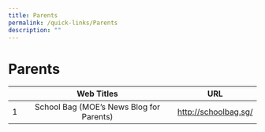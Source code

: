 ```yaml
---
title: Parents
permalink: /quick-links/Parents
description: ""
---
```

# Parents

|  |                Web Titles                |        URL              |
|:----------:|:-----------------------------------------:|:--------------------:|
|      1     | School Bag (MOE’s News Blog for Parents)  | http://schoolbag.sg/ |